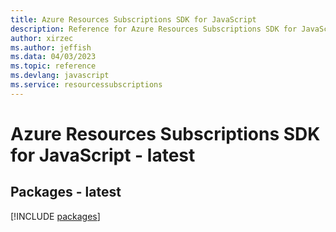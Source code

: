 ```yaml
---
title: Azure Resources Subscriptions SDK for JavaScript
description: Reference for Azure Resources Subscriptions SDK for JavaScript
author: xirzec
ms.author: jeffish
ms.data: 04/03/2023
ms.topic: reference
ms.devlang: javascript
ms.service: resourcessubscriptions
---
```

# Azure Resources Subscriptions SDK for JavaScript - latest
## Packages - latest
[!INCLUDE [packages](resources-subscriptions-index.md)]